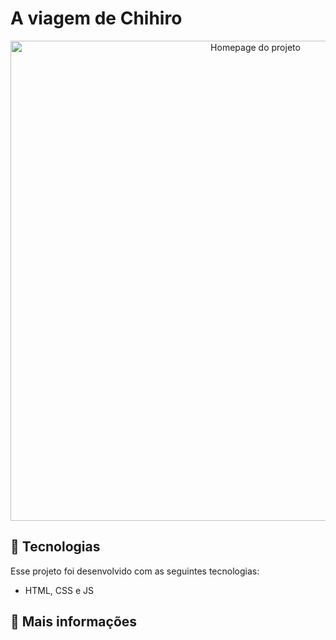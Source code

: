 # A viagem de Chihiro

<div align="center">
  <img
    width="768px"
    height="auto"
    alt="Homepage do projeto"
    src="./imgs/demo.gif"
  />
</div>

## 🚀 Tecnologias

Esse projeto foi desenvolvido com as seguintes tecnologias:

- HTML, CSS e JS
## 🔖 Mais informações

